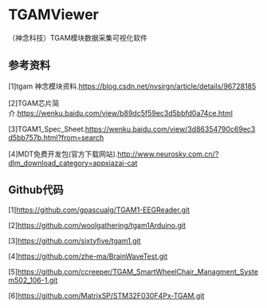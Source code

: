 # TGAMViewer

（神念科技）TGAM模块数据采集可视化软件

## 参考资料

[1]tgam 神念模块资料.https://blog.csdn.net/nvsirgn/article/details/96728185

[2]TGAM芯片简介.https://wenku.baidu.com/view/b89dc5f59ec3d5bbfd0a74ce.html

[3]TGAM1_Spec_Sheet.https://wenku.baidu.com/view/3d86354790c69ec3d5bb757b.html?from=search

[4]MDT免费开发包(官方下载网站).http://www.neurosky.com.cn/?dlm_download_category=appxiazai-cat

## Github代码

[1]https://github.com/gpascualg/TGAM1-EEGReader.git

[2]https://github.com/woolgathering/tgam1Arduino.git

[3]https://github.com/sixtyfive/tgam1.git

[4]https://github.com/zhe-ma/BrainWaveTest.git

[5]https://github.com/ccreeper/TGAM_SmartWheelChair_Managment_System502_106-1.git

[6]https://github.com/MatrixSP/STM32F030F4Px-TGAM.git